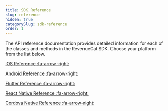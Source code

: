 ```yaml
---
title: SDK Reference
slug: reference
hidden: true
categorySlug: sdk-reference
order: 1
---
```

The API reference documentation provides detailed information for each of the classes and methods in the RevenueCat SDK. Choose your platform from the list below.


<a href="https://revenuecat.github.io/purchases-ios-docs/" target="_blank">iOS Reference :fa-arrow-right:</a>

<a href="https://sdk.revenuecat.com/android/index.html" target="_blank">Android Reference :fa-arrow-right:</a>

<a href="https://pub.dev/documentation/purchases_flutter/latest/" target="_blank">Flutter Reference :fa-arrow-right:</a>

<a href="https://revenuecat.github.io/react-native-purchases-docs" target="_blank">React Native Reference :fa-arrow-right:</a>

<a href="https://revenuecat.github.io/cordova-plugin-purchases-docs/" target="_blank">Cordova Native Reference :fa-arrow-right:</a>